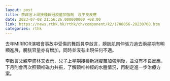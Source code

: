 ```yaml
---
layout: post
title: 李啟言上周接種新冠疫苗加強劑　沒不良反應
date: 2023-07-08 21:56:26.000000000 +08:00
link: https://news.rthk.hk/rthk/ch/component/k2/1708056-20230708.htm
categories: rthk
---
```


去年MIRROR演唱會事故中受傷的舞蹈員李啟言，膀胱肌肉伸張力過去兩星期有明顯進展，膀胱容量亦有增加，同時並沒有出現任何不適。

李啟言父親李盛林又表示，兒子上星期接種新冠疫苗加強劑後，並沒有不良反應，下月則會再次照頸椎磁力共振，了解頸椎神經的水腫情況，再制定進一步治療方案。
